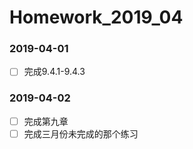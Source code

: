 # Homework_2019_04

### 2019-04-01
- [ ] 完成9.4.1-9.4.3

### 2019-04-02
- [ ] 完成第九章
- [ ] 完成三月份未完成的那个练习
